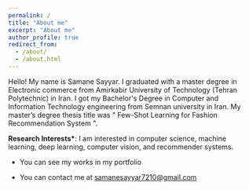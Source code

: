 ```yaml
---
permalink: /
title: "About me"
excerpt: "About me"
author_profile: true
redirect_from: 
  - /about/
  - /about.html
---
```


Hello! My name is Samane Sayyar. I graduated with a master degree in Electronic commerce from Amirkabir University of Technology (Tehran Polytechnic) in Iran.  I got my Bachelor's Degree in Computer and Information Technology engineering from Semnan university in Iran. My master’s degree thesis title was " Few-Shot Learning for Fashion Recommendation System ".



**Research Interests\***: I am interested in computer science, machine learning, deep learning, computer vision, and recommender systems. 


* You can see my works in my portfolio

* You can contact me at samanesayyar7210@gmail.com

